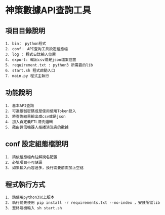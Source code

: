 # 神策數據API查詢工具

## 項目目錄說明
```
1. bin： python程式
2. conf： API查詢工具設定組態檔
3. log : 程式日誌輸入位置
4. export: 輸出csv或是json檔案位置
5. requirement.txt : python3 所需要的lib
6. start.sh 程式啟動入口
7. main.py 程式主執行
```

## 功能說明

```
1. 基本API查詢
2. 可選帳號密碼或是使用使用Token登入
3. 將查詢結果輸出成csv或是json
4. 加入自定義ETL清洗邏輯
5. 藉由微信機器人推播清洗完的數據
```

## conf 設定組態檔說明

```
1. 請依組態檔內註解說名配置
2. 必填項目不可缺漏
3. 如果輸入內容過多，換行需要前面加上空格
```

## 程式執行方式
```
1. 請使用python3以上版本
2. 執行前先使用 pip install -r requirements.txt --no-index ，安裝所需lib
3. 至終端機輸入 sh start.sh
```